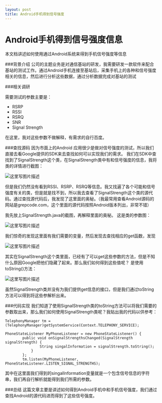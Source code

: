 ```yaml
---
layout: post 
title: Android手机得到信号强度
---
```

# Android手机得到信号强度信息

本文档讲述如何使用通过Android系统来得到手机信号强度等信息



###背景介绍
公司的主题业务是对通信基站的研发，我需要研发一款软件来配合基站的测试工作。通过Android手机连接至基站后，采集手机上的各种和信号强度相关的信息，然后进行分析这些数据，通过分析数据完成对基站的测试

###相关调研

需要测试的参数主要是：  

- RSRP  
- RSSI  
- RSRQ  
- SNR  
- Signal Strength  

在这里，我对这些参数不做解释，有需求的自行百度。

###查找源码
因为市面上的Android 应用很少是做对信号强度的测试，所以我们直接去看Google提供的SDK来去查找如何可以实现我们的需求。
我们在SDK中查找到了SignalStrength这个类，在SignalStrength类中有和信号强度的信息，我将类的详情进行截图：

![这里写图片描述](http://img.blog.csdn.net/20150407105555381)

但是我们仍然没有看到RSSI、RSRP、RSRQ等信息。我又找遍了各个可能和信号强度有关的类，但是就是找不到，所以我去查看了SignalStrength这个类的源代码。通过查找源代码后，我发现了这里面的奥秘。（我最常用查看Android源码的网站是grepcode.com，这个里面的源代码按照Android版本列出，非常不错）

我先放上SignalStrength.java的截图，再解释里面的奥秘。
这是类的参数图：

![这里写图片描述](http://img.blog.csdn.net/20150407105641308)

我们惊奇的发现这里面有我们需要的变量，然后发现去查找相应的get函数，发现

![这里写图片描述](http://img.blog.csdn.net/20150407105659201)

其实在SignalStrength这个类里面，已经有了可以get这些参数的方法，但是不知什么原因Google把他们隐藏了起来。那么我们如何得到这些值呢？
是使用toString()方法：

![这里写图片描述](http://img.blog.csdn.net/20150407105716579)

虽然SignalStrength类并没有为我们提供get信息的接口，但是我们通过toString方法可以得到将这些参解析出来。

###代码实现
我们知道了使用SignalStrength类的toString方法可以将我们需要的参数取出来，那么我们如何使用SignalStrength类呢？我贴出我的代码以供参考：

	TelephonyManager tm =(TelephonyManager)getSystemService(Context.TELEPHONY_SERVICE);  
	
	PhoneStateListener MyPhoneListener = new PhoneStateListener() {  
	        public void onSignalStrengthsChanged(SignalStrength signalStrength) {  
	                String singalInformation = signalStrength.toString();      
	        	} 	
	        };
	        tm.listen(MyPhoneListener, PhoneStateListener.LISTEN_SIGNAL_STRENGTHS);


其中在这里面我们得到的singalInformation变量就是一个包含信号信息的字符串，我们再自行解析就能得到我们所需的参数。

###总结
这篇文章主要是讲述如何得到Android手机中和手机信号强度，我们通过查找Android的源代码进而得到了这些信号强度。

